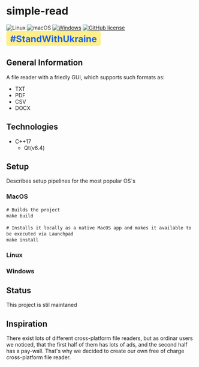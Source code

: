 # simple-read
![Linux](https://svgshare.com/i/Zhy.svg)
![macOS](https://svgshare.com/i/ZjP.svg)
[![Windows](https://svgshare.com/i/ZhY.svg)](https://svgshare.com/i/ZhY.svg)
[![GitHub license](https://img.shields.io/github/license/Naereen/StrapDown.js.svg)](https://github.com/Naereen/StrapDown.js/blob/master/LICENSE)
[![StandWithUkraine](https://raw.githubusercontent.com/vshymanskyy/StandWithUkraine/main/badges/StandWithUkraine.svg)](https://github.com/vshymanskyy/StandWithUkraine/blob/main/docs/README.md)

## General Information
A file reader with a friedly GUI, which supports such formats as:
- TXT
- PDF
- CSV
- DOCX

## Technologies
- C++17
  - Qt(v6.4)

## Setup
Describes setup pipelines for the most popular OS`s

### MacOS
```
# Builds the project
make build 

# Installs it locally as a native MacOS app and makes it available to be executed via Launchpad 
make install
```

### Linux

### Windows

## Status
This project is stil maintaned

## Inspiration
There exist lots of different cross-platform file readers, but as ordinar users
we noticed, that the first half of them has lots of ads, and the second half has a pay-wall.
That's why we decided to create our own free of charge cross-platform file reader. 
